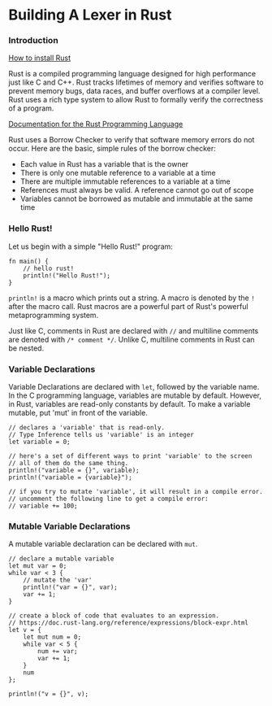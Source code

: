# Building A Lexer in Rust

### Introduction

[How to install Rust](https://www.rust-lang.org/learn/get-started)

Rust is a compiled programming language designed for high performance just like
C and C++. Rust tracks lifetimes of memory and verifies software 
to prevent memory bugs, data races, and buffer overflows at a compiler level. Rust
uses a rich type system to allow Rust to formally verify the correctness of a program.

[Documentation for the Rust Programming Language](https://www.rust-lang.org/learn)

Rust uses a Borrow Checker to verify that software memory errors do not occur. Here
are the basic, simple rules of the borrow checker:
* Each value in Rust has a variable that is the owner
* There is only one mutable reference to a variable at a time
* There are multiple immutable references to a variable at a time
* References must always be valid. A reference cannot go out of scope
* Variables cannot be borrowed as mutable and immutable at the same time

### Hello Rust!

Let us begin with a simple "Hello Rust!" program:

```
fn main() {
    // hello rust!
    println!("Hello Rust!");
}
```

`println!` is a macro which prints out a string. A macro is denoted by the `!` after the
macro call. Rust macros are a powerful part of Rust's powerful metaprogramming system.

Just like C, comments in Rust are declared with `//` and multiline comments are denoted with
`/* comment */`. Unlike C, multiline comments in Rust can be nested.

### Variable Declarations

Variable Declarations are declared with `let`, followed by the variable name.
In the C programming language, variables are mutable by default.
However, in Rust, variables are read-only constants by default.
To make a variable mutable, put 'mut' in front of the variable.

```
// declares a 'variable' that is read-only. 
// Type Inference tells us 'variable' is an integer
let variable = 0;

// here's a set of different ways to print 'variable' to the screen
// all of them do the same thing.
println!("variable = {}", variable);
println!("variable = {variable}");

// if you try to mutate 'variable', it will result in a compile error.
// uncomment the following line to get a compile error:
// variable += 100;
```

### Mutable Variable Declarations

A mutable variable declaration can be declared with `mut`.
```
// declare a mutable variable
let mut var = 0;
while var < 3 {
    // mutate the 'var'
    println!("var = {}", var);
    var += 1;
}

// create a block of code that evaluates to an expression.
// https://doc.rust-lang.org/reference/expressions/block-expr.html
let v = {
    let mut num = 0;
    while var < 5 {
        num += var;
        var += 1;
    }
    num 
};

println!("v = {}", v);
```



